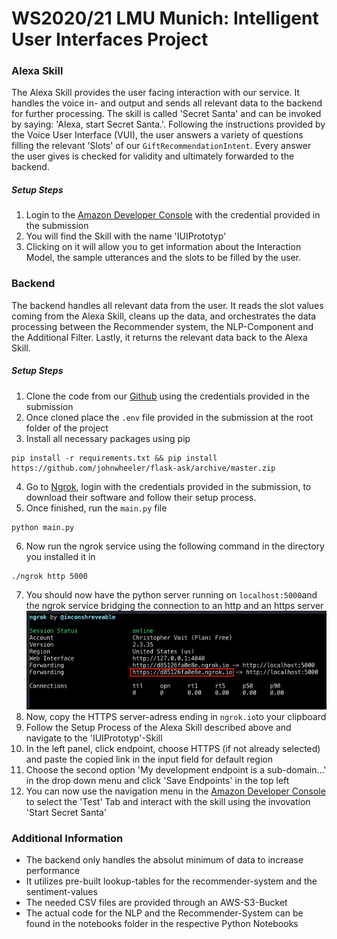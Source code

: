# WS2020/21 LMU Munich: Intelligent User Interfaces Project

### Alexa Skill
The Alexa Skill provides the user facing interaction with our service. It handles the voice in- and output and sends all relevant data to the backend for further processing. The skill is called 'Secret Santa' and can be invoked by saying: 'Alexa, start Secret Santa.'. Following the instructions provided by the Voice User Interface (VUI), the user answers a variety of questions filling the relevant 'Slots' of our ```GiftRecommendationIntent```. Every answer the user gives is checked for validity and ultimately forwarded to the backend.

##### Setup Steps
  1. Login to the [Amazon Developer Console](https://developer.amazon.com/alexa/console/ask?) with the credential provided in the submission
  2. You will find the Skill with the name 'IUIPrototyp'
  3. Clicking on it will allow you to get information about the Interaction Model, the sample utterances and the slots to be filled by the user.


### Backend
The backend handles all relevant data from the user. It reads the slot values coming from the Alexa Skill, cleans up the data, and orchestrates the data processing between the Recommender system, the NLP-Component and the Additional Filter. Lastly, it returns the relevant data back to the Alexa Skill.

##### Setup Steps
  1. Clone the code from our [Github](https://github.com/ChriAZi/ws2020-iui) using the credentials provided in the submission
  2. Once cloned place the ```.env``` file provided in the submission at the root folder of the project
  3. Install all necessary packages using pip 
```
pip install -r requirements.txt && pip install https://github.com/johnwheeler/flask-ask/archive/master.zip
```
 4. Go to [Ngrok](https://ngrok.com/), login with the credentials provided in the submission, to download their software and follow their setup process.
 5. Once finished, run the ```main.py``` file
 ```
python main.py
```
 6. Now run the ngrok service using the following command in the directory you installed it in
```
./ngrok http 5000 
```
7. You should now have the python server running on ```localhost:5000```and the ngrok service bridging the connection to an http and an https server
![Ngrok Setup](images/ngrok-setup.png "Ngrok Setup")
8. Now, copy the HTTPS server-adress ending in ```ngrok.io```to your clipboard
9. Follow the Setup Process of the Alexa Skill described above and navigate to the 'IUIPrototyp'-Skill
10. In the left panel, click endpoint, choose HTTPS (if not already selected) and paste the copied link in the input field for default region
11. Choose the second option 'My development endpoint is a sub-domain...' in the drop down menu and click 'Save Endpoints' in the top left
12. You can now use the navigation menu in the [Amazon Developer Console](https://developer.amazon.com/alexa/console/ask/build/custom/amzn1.ask.skill.da234de1-7bf3-45e4-aa81-70cb64b00ea3/development/en_US/endpoint) to select the 'Test' Tab and interact with the skill using the invovation 'Start Secret Santa' 

### Additional Information
 - The backend only handles the absolut minimum of data to increase performance
 - It utilizes pre-built lookup-tables for the recommender-system and the sentiment-values
 - The needed CSV files are provided through an AWS-S3-Bucket
 - The actual code for the NLP and the Recommender-System can be found in the notebooks folder in the respective Python Notebooks
